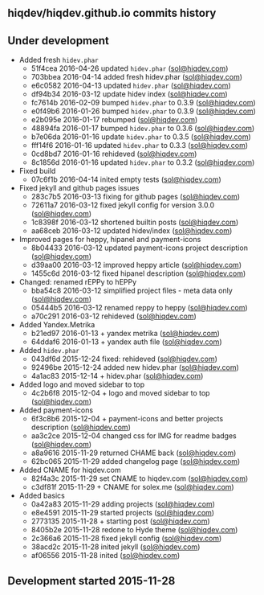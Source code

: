 hiqdev/hiqdev.github.io commits history
---------------------------------------

## Under development

- Added fresh `hidev.phar`
    - 51f4cea 2016-04-26 updated `hidev.phar` (sol@hiqdev.com)
    - 703bbea 2016-04-14 added fresh hidev.phar (sol@hiqdev.com)
    - e6c0582 2016-04-13 updated `hidev.phar` (sol@hiqdev.com)
    - df94b34 2016-03-12 update hidev index (sol@hiqdev.com)
    - fc7614b 2016-02-09 bumped `hidev.phar` to 0.3.9 (sol@hiqdev.com)
    - e0f49b6 2016-01-26 bumped `hidev.phar` to 0.3.9 (sol@hiqdev.com)
    - e2b095e 2016-01-17 rebumped (sol@hiqdev.com)
    - 48894fa 2016-01-17 bumped `hidev.phar` to 0.3.6 (sol@hiqdev.com)
    - b7e06da 2016-01-16 update `hidev.phar` to 0.3.5 (sol@hiqdev.com)
    - fff14f6 2016-01-16 updated `hidev.phar` to 0.3.3 (sol@hiqdev.com)
    - 0cd8bd7 2016-01-16 rehideved (sol@hiqdev.com)
    - 8c1856d 2016-01-16 updated `hidev.phar` to 0.3.2 (sol@hiqdev.com)
- Fixed build
    - 07c6f1b 2016-04-14 inited empty tests (sol@hiqdev.com)
- Fixed jekyll and github pages issues
    - 283c7b5 2016-03-13 fixing for github pages (sol@hiqdev.com)
    - 72611a7 2016-03-12 fixed jekyll config for version 3.0.0 (sol@hiqdev.com)
    - 1c8398f 2016-03-12 shortened builtin posts (sol@hiqdev.com)
    - aa68ceb 2016-03-12 updated hidev/index (sol@hiqdev.com)
- Improved pages for heppy, hipanel and payment-icons
    - 8b04433 2016-03-12 updated payment-icons project description (sol@hiqdev.com)
    - d39aa00 2016-03-12 improved heppy article (sol@hiqdev.com)
    - 1455c6d 2016-03-12 fixed hipanel description (sol@hiqdev.com)
- Changed: renamed rEPPy to hEPPy
    - bba54c8 2016-03-12 simplified project files - meta data only (sol@hiqdev.com)
    - 05444b5 2016-03-12 renamed reppy to heppy (sol@hiqdev.com)
    - a70c291 2016-03-12 rehideved (sol@hiqdev.com)
- Added Yandex.Metrika
    - b21ed97 2016-01-13 + yandex metrika (sol@hiqdev.com)
    - 64ddaf6 2016-01-13 + yandex auth file (sol@hiqdev.com)
- Added `hidev.phar`
    - 043df6d 2015-12-24 fixed: rehideved (sol@hiqdev.com)
    - 92496be 2015-12-24 added new hidev.phar (sol@hiqdev.com)
    - 4a1ac83 2015-12-14 + hidev.phar (sol@hiqdev.com)
- Added logo and moved sidebar to top
    - 4c2b6f8 2015-12-04 + logo and moved sidebar to top (sol@hiqdev.com)
- Added payment-icons
    - 6f3c8b6 2015-12-04 + payment-icons and better projects description (sol@hiqdev.com)
    - aa3c2ce 2015-12-04 changed css for IMG for readme badges (sol@hiqdev.com)
    - a8a9616 2015-11-29 returned CHAME back (sol@hiqdev.com)
    - 62bc065 2015-11-29 added changelog page (sol@hiqdev.com)
- Added CNAME for hiqdev.com
    - 82f4a3c 2015-11-29 set CNAME to hiqdev.com (sol@hiqdev.com)
    - c3df81f 2015-11-29 + CNAME for solex.me (sol@hiqdev.com)
- Added basics
    - 0a42a83 2015-11-29 adding projects (sol@hiqdev.com)
    - e8e4591 2015-11-29 started projects (sol@hiqdev.com)
    - 2773135 2015-11-28 + starting post (sol@hiqdev.com)
    - 8405b2e 2015-11-28 redone to Hyde theme (sol@hiqdev.com)
    - 2c366a6 2015-11-28 fixed jekyll config (sol@hiqdev.com)
    - 38acd2c 2015-11-28 inited jekyll (sol@hiqdev.com)
    - af06556 2015-11-28 inited (sol@hiqdev.com)

## Development started 2015-11-28

